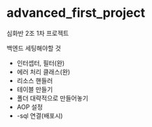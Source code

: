 # advanced_first_project
심화반 2조 1차 프로젝트 

백엔드 세팅해야할 것
- 인터셉터, 필터(완)
- 에러 처리 클래스(완)
- 리소스 핸들러
- 테이블 만들기
- 폴더 대략적으로 만들어놓기
- AOP 설정
- -sql 연결(배포시)
